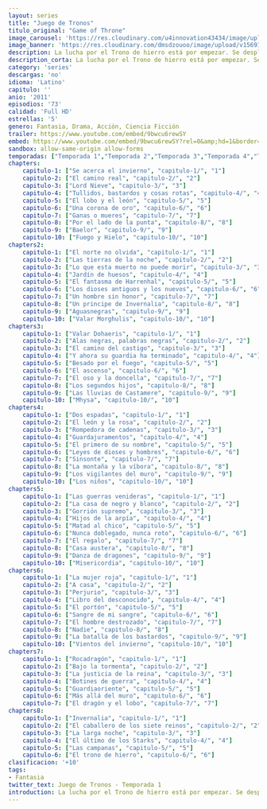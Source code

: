 ```yaml
---
layout: series
title: "Juego de Tronos"
titulo_original: "Game of Throne"
image_carousel: 'https://res.cloudinary.com/u4innovation43434/image/upload/v1584318162/juegoss-min_mtvrpo.jpg'
image_banner: 'https://res.cloudinary.com/dmsdzouoo/image/upload/v1569176893/cq5dam.web_.1200.675-678x381-min_lniy1l.jpg'
description: La lucha por el Trono de hierro está por empezar. Se desplegará desde el sur, donde el calor engendra conspiraciones, lujurias e intrigas, pasando por las vastas y salvajes tierras del este, hasta llegar al gélido norte, donde una pared de hielo de 800 pies protege al reino de las fuerzas del mal que yacen detrás. Reyes y reinas, caballeros y renegados, mentirosos, nobles y hombres de bien... Todos quieren jugar.
description_corta: La lucha por el Trono de hierro está por empezar. Se desplegará desde el sur, donde el calor engendra conspiraciones, lujurias e intrigas, pasando por las vastas y salvajes tierras del este, hasta llegar al gélido norte, donde una pared de hielo de 800 pies protege al reino de las fuerzas del mal que yacen detrás. Reyes y reinas, caballeros y renegados, mentirosos, nobles y hombres de bien... Todos quieren jugar.
category: 'series'
descargas: 'no'
idioma: 'Latino'
capitulo: ''
anio: '2011'
episodios: '73'
calidad: 'Full HD'
estrellas: '5'
genero: Fantasia, Drama, Acción, Ciencia Ficción
trailer: https://www.youtube.com/embed/9bwcu6rewSY
embed: https://www.youtube.com/embed/9bwcu6rewSY?rel=0&amp;hd=1&border=0&wmode=opaque&enablejsapi=1&modestbranding=1&controls=1&showinfo=1
sandbox: allow-same-origin allow-forms 
temporadas: ["Temporada 1","Temporada 2","Temporada 3","Temporada 4","Temporada 5","Temporada 6","Temporada 7","Temporada 8"]
chapters:
    capitulo-1: ["Se acerca el invierno", "capitulo-1/", "1"]
    capitulo-2: ["El camino real", "capitulo-2/", "2"]
    capitulo-3: ["Lord Nieve", "capitulo-3/", "3"]
    capitulo-4: ["Tullidos, bastardos y cosas rotas", "capitulo-4/", "4"]
    capitulo-5: ["El lobo y el león", "capitulo-5/", "5"]
    capitulo-6: ["Una corona de oro", "capitulo-6/", "6"]
    capitulo-7: ["Ganas o mueres", "capitulo-7/", "7"]
    capitulo-8: ["Por el lado de la punta", "capitulo-8/", "8"]
    capitulo-9: ["Baelor", "capitulo-9/", "9"]
    capitulo-10: ["Fuego y Hielo", "capitulo-10/", "10"]
chapters2:
    capitulo-1: ["El norte no olvida", "capitulo-1/", "1"]
    capitulo-2: ["Las tierras de la noche", "capitulo-2/", "2"]
    capitulo-3: ["Lo que esta muerto no puede morir", "capitulo-3/", "3"]
    capitulo-4: ["Jardín de huesos", "capitulo-4/", "4"]
    capitulo-5: ["El fantasma de Harrenhal", "capitulo-5/", "5"]
    capitulo-6: ["Los dioses antiguos y los nuevos", "capitulo-6/", "6"]
    capitulo-7: ["Un hombre sin honor", "capitulo-7/", "7"]
    capitulo-8: ["Un principe de Invernalia", "capitulo-8/", "8"]
    capitulo-9: ["Aguasnegras", "capitulo-9/", "9"]
    capitulo-10: ["Valar Morghulis", "capitulo-10/", "10"]
chapters3:
    capitulo-1: ["Valar Dohaeris", "capitulo-1/", "1"]
    capitulo-2: ["Alas negras, palabras negras", "capitulo-2/", "2"]
    capitulo-3: ["El camino del castigo", "capitulo-3/", "3"]
    capitulo-4: ["Y ahora su guardia ha terminado", "capitulo-4/", "4"]
    capitulo-5: ["Besado por el fuego", "capitulo-5/", "5"]
    capitulo-6: ["El ascenso", "capitulo-6/", "6"]
    capitulo-7: ["El oso y la doncella", "capitulo-7/", "7"]
    capitulo-8: ["Los segundos hijos", "capitulo-8/", "8"]
    capitulo-9: ["Las lluvias de Castamere", "capitulo-9/", "9"]
    capitulo-10: ["Mhysa", "capitulo-10/", "10"]
chapters4:
    capitulo-1: ["Dos espadas", "capitulo-1/", "1"]
    capitulo-2: ["El león y la rosa", "capitulo-2/", "2"]
    capitulo-3: ["Rompedora de cadenas", "capitulo-3/", "3"]
    capitulo-4: ["Guardajuramentos", "capitulo-4/", "4"]
    capitulo-5: ["El primero de su nombre", "capitulo-5/", "5"]
    capitulo-6: ["Leyes de dioses y hombres", "capitulo-6/", "6"]
    capitulo-7: ["Sinsonte", "capitulo-7/", "7"]
    capitulo-8: ["La montaña y la víbora", "capitulo-8/", "8"]
    capitulo-9: ["Los vigilantes del muro", "capitulo-9/", "9"]
    capitulo-10: ["Los niños", "capitulo-10/", "10"]
chapters5:
    capitulo-1: ["Las guerras venideras", "capitulo-1/", "1"]
    capitulo-2: ["La casa de negro y blanco", "capitulo-2/", "2"]
    capitulo-3: ["Gorrión supremo", "capitulo-3/", "3"]
    capitulo-4: ["Hijos de la arpía", "capitulo-4/", "4"]
    capitulo-5: ["Matad al chico", "capitulo-5/", "5"]
    capitulo-6: ["Nunca doblegado, nunca roto", "capitulo-6/", "6"]
    capitulo-7: ["El regalo", "capitulo-7/", "7"]
    capitulo-8: ["Casa austera", "capitulo-8/", "8"]
    capitulo-9: ["Danza de dragones", "capitulo-9/", "9"]
    capitulo-10: ["Misericordia", "capitulo-10/", "10"]
chapters6:
    capitulo-1: ["La mujer roja", "capitulo-1/", "1"]
    capitulo-2: ["A casa", "capitulo-2/", "2"]
    capitulo-3: ["Perjurio", "capitulo-3/", "3"]
    capitulo-4: ["Libro del desconocido", "capitulo-4/", "4"]
    capitulo-5: ["El portón", "capitulo-5/", "5"]
    capitulo-6: ["Sangre de mi sangre", "capitulo-6/", "6"]
    capitulo-7: ["El hombre destrozado", "capitulo-7/", "7"]
    capitulo-8: ["Nadie", "capitulo-8/", "8"]
    capitulo-9: ["La batalla de los bastardos", "capitulo-9/", "9"]
    capitulo-10: ["Vientos del invierno", "capitulo-10/", "10"]
chapters7:
    capitulo-1: ["Rocadragón", "capitulo-1/", "1"]
    capitulo-2: ["Bajo la tormenta", "capitulo-2/", "2"]
    capitulo-3: ["La justicia de la reina", "capitulo-3/", "3"]
    capitulo-4: ["Botines de guerra", "capitulo-4/", "4"]
    capitulo-5: ["Guardiaoriente", "capitulo-5/", "5"]
    capitulo-6: ["Más allá del muro", "capitulo-6/", "6"]
    capitulo-7: ["El dragón y el lobo", "capitulo-7/", "7"]
chapters8:
    capitulo-1: ["Invernalia", "capitulo-1/", "1"]
    capitulo-2: ["El caballero de los siete reinos", "capitulo-2/", "2"]
    capitulo-3: ["La larga noche", "capitulo-3/", "3"]
    capitulo-4: ["El último de los Starks", "capitulo-4/", "4"]
    capitulo-5: ["Las campanas", "capitulo-5/", "5"]
    capitulo-6: ["El trono de hierro", "capitulo-6/", "6"]
clasificacion: '+10'
tags:
- Fantasia
twitter_text: Juego de Tronos - Temporada 1
introduction: La lucha por el Trono de hierro está por empezar. Se desplegará desde el sur, donde el calor engendra conspiraciones, lujurias e intrigas, pasando por las vastas y salvajes tierras del este, hasta llegar al gélido norte, donde una pared de hielo de 800 pies protege al reino de las fuerzas del mal que yacen detrás. Reyes y reinas, caballeros y renegados, mentirosos, nobles y hombres de bien... Todos quieren jugar.
---
```












